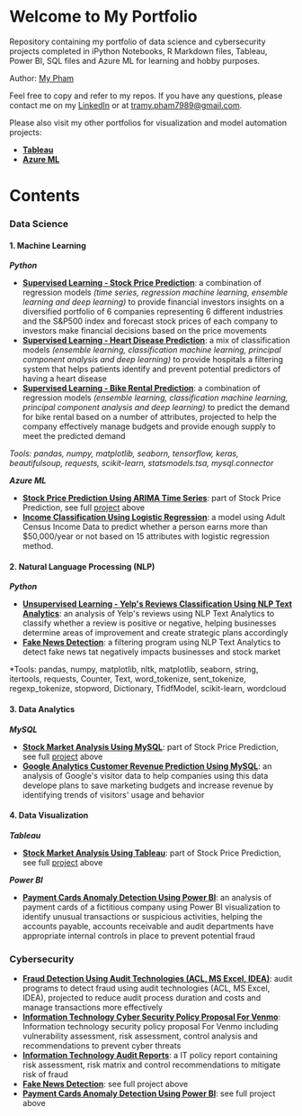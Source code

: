 # Welcome to My Portfolio
Repository containing my portfolio of data science and cybersecurity projects completed in iPython Notebooks, R Markdown files, Tableau, Power BI, SQL files and Azure ML for learning and hobby purposes.

Author: [My Pham](https://github.com/mypham14)

Feel free to copy and refer to my repos. If you have any questions, please contact me on my [LinkedIn](https://www.linkedin.com/in/mytrapham/) or at tramy.pham7989@gmail.com. 

Please also visit my other portfolios for visualization and model automation projects: 
- [**Tableau**](https://public.tableau.com/profile/my.tra.pham)
- [**Azure ML**](https://gallery.azure.ai/Home/Author?authorid=C64394424E5213619852FA330E95098630EC7C9F58B8E7FE8C2432189A92A3A7&skip=0&categories=%5B%229%22%5D&orderby=trending%20desc&tabtype=2&entityskip=0&collectionskip=0)

# Contents
### Data Science
#### 1. Machine Learning
_**Python**_
- [**Supervised Learning - Stock Price Prediction**](https://github.com/mypham14/stock-price-prediction): a combination of regression models *(time series, regression machine learning, ensemble learning and deep learning)* to provide financial investors insights on a diversified portfolio of 6 companies representing 6 different industries and the S&P500 index and forecast stock prices of each company to investors make financial decisions based on the price movements
- [**Supervised Learning - Heart Disease Prediction**](https://github.com/mypham14/heart-disease-prediction/blob/master/README.md): a mix of classification models *(ensemble learning, classification machine learning, principal component analysis and deep learning)* to provide hospitals a filtering system that helps patients identify and prevent potential predictors of having a heart disease 
- [**Supervised Learning - Bike Rental Prediction**](https://github.com/mypham14/bike-rental-prediction): a combination of regression models *(ensemble learning, classification machine learning, principal component analysis and deep learning)* to predict the demand for bike rental based on a number of attributes, projected to help the company effectively manage budgets and provide enough supply to meet the predicted demand

*Tools: pandas, numpy, matplotlib, seaborn, tensorflow, keras, beautifulsoup, requests, scikit-learn, statsmodels.tsa, mysql.connector*

_**Azure ML**_
- [**Stock Price Prediction Using ARIMA Time Series**](https://gallery.azure.ai/Experiment/Stock-Price-Prediction-2): part of Stock Price Prediction, see full [project](https://github.com/mypham14/stock-price-prediction) above
- [**Income Classification Using Logistic Regression**](https://gallery.azure.ai/Experiment/Income-Classification-Using-Logistic-Regression): a model using Adult Census Income Data to predict whether a person earns more than $50,000/year or not based on 15 attributes with logistic regression method.

#### 2. Natural Language Processing (NLP)
_**Python**_
- [**Unsupervised Learning - Yelp's Reviews Classification Using NLP Text Analytics**](https://github.com/mypham14/yelp-review-nlp): an analysis of Yelp's reviews using NLP Text Analytics to classify whether a review is positive or negative, helping businesses determine areas of improvement and create strategic plans accordingly
- [**Fake News Detection**](https://github.com/mypham14/fake-news-detection):  a filtering program using NLP Text Analytics to detect fake news tat negatively impacts businesses and stock market

*Tools: pandas, numpy, matplotlib, nltk, matplotlib, seaborn, string, itertools, requests, Counter, Text, word_tokenize, sent_tokenize, regexp_tokenize, stopword, Dictionary, TfidfModel, scikit-learn, wordcloud 

#### 3. Data Analytics
_**MySQL**_
- [**Stock Market Analysis Using MySQL**](https://github.com/mypham14/stock-price-prediction/blob/master/Stock%20Price%20Prediction.sql): part of Stock Price Prediction, see full [project](https://github.com/mypham14/stock-price-prediction) above
- [**Google Analytics Customer Revenue Prediction Using MySQL**](https://github.com/mypham14/customer-revenue-prediction-mysql): an analysis of Google's visitor data to help companies using this data develope plans to save marketing budgets and increase revenue by identifying trends of visitors' usage and behavior

#### 4. Data Visualization
_**Tableau**_
- [**Stock Market Analysis Using Tableau**](https://public.tableau.com/profile/my.tra.pham#!/vizhome/StockMarketAnalysisPortfolioFocused/StockMarketAnalysis): part of Stock Price Prediction, see full [project](https://github.com/mypham14/stock-price-prediction) above

_**Power BI**_
- [**Payment Cards Anomaly Detection Using Power BI**](https://github.com/mypham14/pcard-anomaly-detection): an analysis of payment cards of a fictitious company using Power BI visualization to identify unusual transactions or suspicious activities, helping the accounts payable, accounts receivable and audit departments have appropriate internal controls in place to prevent potential fraud

### Cybersecurity
- [**Fraud Detection Using Audit Technologies (ACL, MS Excel, IDEA)**](https://github.com/mypham14/fraud-detection-using-audit-software): audit programs to detect fraud using audit technologies (ACL, MS Excel, IDEA), projected to reduce audit process duration and costs and manage transactions more effectively
- [**Information Technology Cyber Security Policy Proposal For Venmo**](https://github.com/mypham14/it-security-policy): Information technology security policy proposal For Venmo including vulnerability assessment, risk assessment, control analysis and recommendations to prevent cyber threats
- [**Information Technology Audit Reports**](https://github.com/mypham14/it-audit-reports): a IT policy report containing risk assessment, risk matrix and control recommendations to mitigate risk of fraud
- [**Fake News Detection**](https://github.com/mypham14/fake-news-detection): see full project above
- [**Payment Cards Anomaly Detection Using Power BI**](https://github.com/mypham14/pcard-anomaly-detection): see full project above
